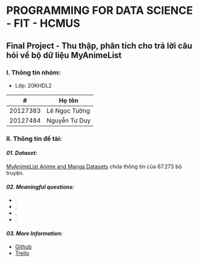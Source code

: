 # PROGRAMMING FOR DATA SCIENCE - FIT - HCMUS
## Final Project - Thu thập, phân tích cho trả lời câu hỏi về bộ dữ liệu MyAnimeList
### I. Thông tin nhóm:
- Lớp: 20KHDL2

#|Họ tên
-|-
20127383|Lê Ngọc Tường
20127484|Nguyễn Tư Duy

### II. Thông tin đề tài:
#### **_01. Dataset:_**
[MyAnimeList Anime and Manga Datasets](https://www.kaggle.com/datasets/andreuvallhernndez/myanimelist) chứa thông tin của 67.273 bộ truyện.
#### **_02. Meaningful questions:_**
- .
- .
- .
- .
#### **_03. More Information:_**
- [Github](https://github.com/lengoctuong/Prj-Manga-Dataset_Programming4DS)
- [Trello](https://trello.com/b/kqDOvCG5/prj-manga-datasetprogramming4ds)